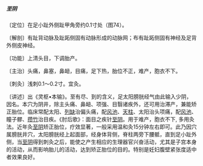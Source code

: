 ##### 至阴

〔定位〕在足小趾外侧趾甲角旁约0.1寸处（图74）。

〔解剖〕有趾背动脉及趾跖侧固有动脉形成的动脉网；布有趾跖侧固有神经及足背外侧皮神经。

〔功能〕上清头目，下调胎产。

〔主治〕头痛，鼻塞，鼻衄，目痛，足下热，胎位不正，难产，胞衣不下。   

〔刺灸〕浅刺0.1〜0.2寸。宜灸。 

〔讲述〕出《灵枢•本输》。至有尽、到的含义，足太阳膀胱经气由此输入少阴，因名。本穴为阴井，除主头痛、鼻衄、项强、目翳诸疾外，还可用治滞产，兼能矫正胎位。临床常配太阳、[列缺](https://www.gmzyjc.com/read/zjs/zjs3.1.1-3-0.1.1.3.7.md)治偏头痛，配[风池](https://www.gmzyjc.com/read/zjs/zjs3.1.9-12-0.0.3.3.20.md)、[天柱](https://www.gmzyjc.com/read/zjs/zjs3.1.7-8-0.0.1.3.10.md)、太阳治头项痛，配[风池](https://www.gmzyjc.com/read/zjs/zjs3.1.9-12-0.0.3.3.20.md)、瞳子髎、[攒竹](https://www.gmzyjc.com/read/zjs/zjs3.1.7-8-0.0.1.3.2.md)治目疾。《肘后歌》：面目之疾针[至阴](https://www.gmzyjc.com/read/zjs/zjs3.1.7-8-0.0.1.3.67.md)。用于难产，胞衣不下, 多用灸法。近年灸[至阴](https://www.gmzyjc.com/read/zjs/zjs3.1.7-8-0.0.1.3.67.md)矫正胎位，疗效显著，一般采用温和灸15分钟左右即可。此乃因穴属膀胱井穴，太阳膀胱经上起面部，经身体背侧，脊柱两旁下腰骶，直到足小趾外侧，当[至阴](https://www.gmzyjc.com/read/zjs/zjs3.1.7-8-0.0.1.3.67.md)得到刺灸之后，能使之产生相应的生理器官兴奋活动，尤其是子宫本身的活动，从而影响胎儿的活动，达到矫正胎位的目的。特别是妊妇腹壁紧张度适中者效果良好。
